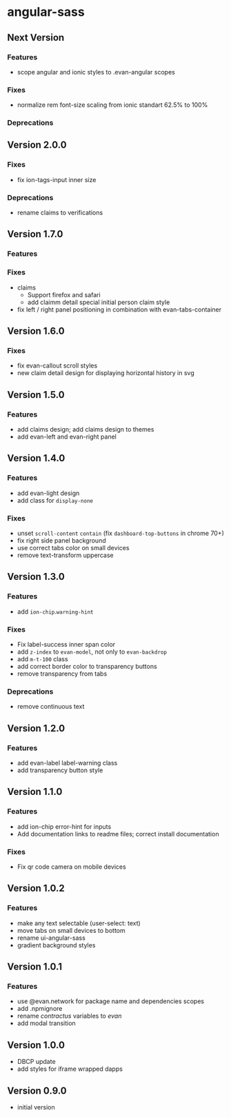 # angular-sass

## Next Version
### Features
- scope angular and ionic styles to .evan-angular scopes

### Fixes
- normalize rem font-size scaling from ionic standart 62.5% to 100%

### Deprecations


## Version 2.0.0
### Fixes
- fix ion-tags-input inner size

### Deprecations
- rename claims to verifications


## Version 1.7.0
### Features
### Fixes
- claims
  - Support firefox and safari
  - add claimm detail special initial person claim style
- fix left / right panel positioning in combination with evan-tabs-container


## Version 1.6.0
### Fixes
- fix evan-callout scroll styles
- new claim detail design for displaying horizontal history in svg


## Version 1.5.0
### Features
- add claims design; add claims design to themes
- add evan-left and evan-right panel


## Version 1.4.0
### Features
- add evan-light design
- add class for `display-none`

### Fixes
- unset `scroll-content` `contain` (fix `dashboard-top-buttons` in chrome 70+)
- fix right side panel background
- use correct tabs color on small devices
- remove text-transform uppercase


## Version 1.3.0
### Features
- add `ion-chip`.`warning-hint`

### Fixes
- Fix label-success inner span color
- add `z-index` to `evan-model`, not only to `evan-backdrop`
- add `m-t-100` class
- add correct border color to transparency buttons
- remove transparency from tabs

### Deprecations
- remove continuous text


## Version 1.2.0
### Features
- add evan-label label-warning class
- add transparency button style


##  Version 1.1.0
### Features
- add ion-chip error-hint for inputs
- Add documentation links to readme files; correct install documentation

### Fixes
- Fix qr code camera on mobile devices


## Version 1.0.2
### Features
- make any text selectable (user-select: text)
- move tabs on small devices to bottom
- rename ui-angular-sass
- gradient background styles


## Version 1.0.1
### Features
- use @evan.network for package name and dependencies scopes
- add .npmignore
- rename *contractus* variables to *evan*
- add modal transition


## Version 1.0.0
- DBCP update
- add styles for iframe wrapped dapps


## Version 0.9.0
- initial version